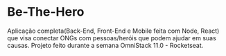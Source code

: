 # Be-The-Hero
Aplicação completa(Back-End, Front-End e Mobile feita com Node, React) que visa conectar ONGs com pessoas/heróis que podem ajudar em suas causas. Projeto feito durante a semana OmniStack 11.0 - Rocketseat.
